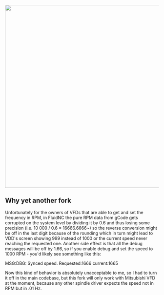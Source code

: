 <img src="https://github.com/bdring/FluidNC/wiki/images/logos/FluidNC.svg" width="600">

## Why yet another fork

Unfortunately for the owners of VFDs that are able to get and set the frequency in RPM, in FluidNC the pure RPM data from gCode gets corrupted on the system level by dividing it by 0.6 and thus losing some precision (i.e. 10 000 / 0.6 = 16666.6666~) so the reverse conversion might be off in the last digit because of the rounding which in turn might lead to VDD's screen showing 999 instead of 1000 or the current speed never reaching the requested one.  Another side effect is that all the debug messages will be off by 1.66, so if you enable debug and set the speed to 1000 RPM - you'd likely see something like this:

MSG:DBG: Synced speed. Requested:1666 current:1665

Now this kind of behavior is absolutely unacceptable to me, so I had to turn it off in the main codebase, but this fork will only work with Mitsubishi VFD at the moment, because any other spindle driver expects the speed not in RPM but in .01 Hz.

